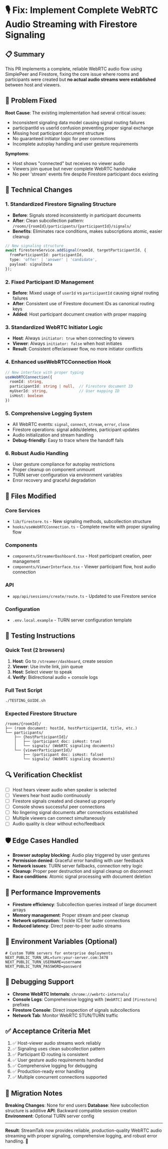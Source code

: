 # 🎙️ Fix: Implement Complete WebRTC Audio Streaming with Firestore Signaling

## 📋 Summary

This PR implements a complete, reliable WebRTC audio flow using SimplePeer and Firestore, fixing the core issue where rooms and participants were created but **no actual audio streams were established** between host and viewers.

## 🚨 Problem Fixed

**Root Cause**: The existing implementation had several critical issues:
- Inconsistent signaling data model causing signal routing failures
- participantId vs userId confusion preventing proper signal exchange  
- Missing host participant document structure
- No guaranteed initiator logic for peer connections
- Incomplete autoplay handling and user gesture requirements

**Symptoms**: 
- Host shows "connected" but receives no viewer audio
- Viewers join queue but never complete WebRTC handshake
- No peer 'stream' events fire despite Firestore participant docs existing

## 🔧 Technical Changes

### 1. **Standardized Firestore Signaling Structure**
- **Before**: Signals stored inconsistently in participant documents
- **After**: Clean subcollection pattern: `/rooms/{roomId}/participants/{participantId}/signals/`
- **Benefits**: Eliminates race conditions, makes subscriptions atomic, easier cleanup

```typescript
// New signaling structure
await firestoreService.addSignal(roomId, targetParticipantId, {
  fromParticipantId: participantId,
  type: 'offer' | 'answer' | 'candidate',
  payload: signalData
});
```

### 2. **Fixed Participant ID Management**
- **Before**: Mixed usage of `userId` vs `participantId` causing signal routing failures
- **After**: Consistent use of Firestore document IDs as canonical routing keys
- **Added**: Host participant document creation with proper mapping

### 3. **Standardized WebRTC Initiator Logic**
- **Host**: Always `initiator: true` when connecting to viewers
- **Viewer**: Always `initiator: false` when host initiates
- **Result**: Consistent offer/answer flow, no more initiator conflicts

### 4. **Enhanced useWebRTCConnection Hook**
```typescript
// New interface with proper typing
useWebRTCConnection({
  roomId: string,
  participantId: string | null,  // Firestore document ID
  myUserId: string,              // User mapping ID
  isHost: boolean
})
```

### 5. **Comprehensive Logging System**
- All WebRTC events: `signal`, `connect`, `stream`, `error`, `close`
- Firestore operations: signal adds/deletes, participant updates
- Audio initialization and stream handling
- **Debug-friendly**: Easy to trace where the handoff fails

### 6. **Robust Audio Handling**
- User gesture compliance for autoplay restrictions
- Proper cleanup on component unmount
- TURN server configuration via environment variables
- Error recovery and graceful degradation

## 📁 Files Modified

### Core Services
- `lib/firestore.ts` - New signaling methods, subcollection structure
- `hooks/useWebRTCConnection.ts` - Complete rewrite with proper signaling flow

### Components  
- `components/StreamerDashboard.tsx` - Host participant creation, peer management
- `components/ViewerInterface.tsx` - Viewer participant flow, host audio connection

### API
- `app/api/sessions/create/route.ts` - Updated to use Firestore service

### Configuration
- `.env.local.example` - TURN server configuration template

## 🧪 Testing Instructions

### Quick Test (2 browsers)
1. **Host**: Go to `/streamer/dashboard`, create session 
2. **Viewer**: Use invite link, join queue
3. **Host**: Select viewer to speak
4. **Verify**: Bidirectional audio + console logs

### Full Test Script
```bash
./TESTING_GUIDE.sh
```

### Expected Firestore Structure
```
/rooms/{roomId}/
├── (room document: hostId, hostParticipantId, title, etc.)
└── participants/
    ├── {hostParticipantId}/
    │   ├── (participant doc: isHost: true)
    │   └── signals/ (WebRTC signaling documents)
    └── {viewerParticipantId}/
        ├── (participant doc: isHost: false)  
        └── signals/ (WebRTC signaling documents)
```

## 🔍 Verification Checklist

- [ ] Host hears viewer audio when speaker is selected
- [ ] Viewers hear host audio continuously  
- [ ] Firestore signals created and cleaned up properly
- [ ] Console shows successful peer connections
- [ ] No lingering signal documents after connections established
- [ ] Multiple viewers can connect simultaneously
- [ ] Audio quality is clear without echo/feedback

## 🛡️ Edge Cases Handled

- **Browser autoplay blocking**: Audio play triggered by user gestures
- **Permission denied**: Graceful error handling with user feedback
- **Network issues**: TURN server fallbacks, connection retry logic
- **Cleanup**: Proper peer destruction and signal cleanup on disconnect
- **Race conditions**: Atomic signal processing with document deletion

## 🚀 Performance Improvements

- **Firestore efficiency**: Subcollection queries instead of large document arrays
- **Memory management**: Proper stream and peer cleanup
- **Network optimization**: Trickle ICE for faster connections
- **Reduced latency**: Direct peer-to-peer audio streams

## 🔧 Environment Variables (Optional)

```env
# Custom TURN servers for enterprise deployments
NEXT_PUBLIC_TURN_URL=turn:your-server.com:3478
NEXT_PUBLIC_TURN_USERNAME=username
NEXT_PUBLIC_TURN_PASSWORD=password
```

## 🐛 Debugging Support

- **Chrome WebRTC Internals**: `chrome://webrtc-internals/`
- **Console Logs**: Comprehensive logging with `[WebRTC]` and `[Firestore]` prefixes
- **Firestore Console**: Direct inspection of signals subcollections
- **Network Tab**: Monitor WebRTC STUN/TURN traffic

## ✅ Acceptance Criteria Met

1. ✅ Host-viewer audio streams work reliably
2. ✅ Signaling uses clean subcollection pattern  
3. ✅ Participant ID routing is consistent
4. ✅ User gesture audio requirements handled
5. ✅ Comprehensive logging for debugging
6. ✅ Production-ready error handling
7. ✅ Multiple concurrent connections supported

## 🔄 Migration Notes

**Breaking Changes**: None for end users
**Database**: New subcollection structure is additive
**API**: Backward compatible session creation
**Environment**: Optional TURN server config

---

**Result**: StreamTalk now provides reliable, production-quality WebRTC audio streaming with proper signaling, comprehensive logging, and robust error handling. 🎉